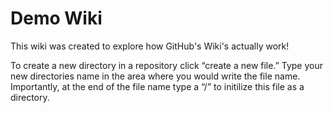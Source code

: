 # Demo Wiki
This wiki was created to explore how GitHub's Wiki's actually work!

To create a new directory in a repository click “create a new file.” 
Type your new directories name in the area where you would write the file name.
Importantly, at the end of the file name type a “/” to initilize this file as a directory.
